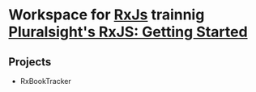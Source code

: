 # Workspace for [RxJs](https://rxjs.dev/) trainnig [Pluralsight's RxJS: Getting Started](https://app.pluralsight.com/library/courses/rxjs-getting-started/table-of-contents)

## Projects

- RxBookTracker
